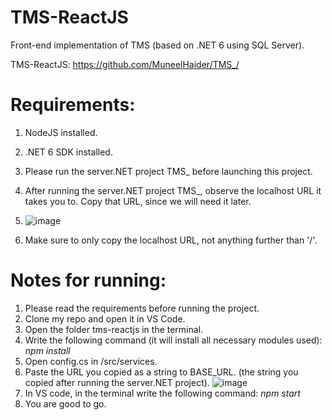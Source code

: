 # TMS-ReactJS
 Front-end implementation of TMS (based on .NET 6 using SQL Server).

 TMS-ReactJS:
 https://github.com/MuneelHaider/TMS_/

# Requirements:
1. NodeJS installed.
2. .NET 6 SDK installed.
3. Please run the server.NET project TMS_ before launching this project.
4. After running the server.NET project TMS_, observe the localhost URL it takes you to. Copy that URL, since we will need it later.
 
5. ![image](https://github.com/user-attachments/assets/4f80b1e0-b688-41ad-9387-148a29983de4)
  
6. Make sure to only copy the localhost URL, not anything further than '/'.

# Notes for running:
1. Please read the requirements before running the project.
2. Clone my repo and open it in VS Code.
3. Open the folder tms-reactjs in the terminal.
4. Write the following command (it will install all necessary modules used):  *npm install*
5. Open config.cs in /src/services.
6. Paste the URL you copied as a string to BASE_URL. (the string you copied after running the server.NET project).
   ![image](https://github.com/user-attachments/assets/d7350d39-1dac-4584-a606-08eab3ce4377)
8. In VS code, in the terminal write the following command: *npm start*
9. You are good to go.
